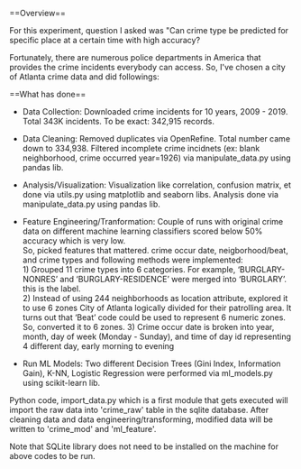 ==Overview==

For this experiment, question I asked was "Can crime type be predicted for specific place at a certain time with high accuracy?

Fortunately, there are numerous police departments in America that provides the crime incidents everybody can access. So, I've chosen a city of Atlanta crime data and did followings:

==What has done==
* Data Collection: Downloaded crime incidents for 10 years, 2009 - 2019. Total 343K incidents. To be exact: 342,915 records.

* Data Cleaning: Removed duplicates via OpenRefine. Total number came down to 334,938.
                 Filtered incomplete crime incidnets (ex: blank neighborhood, crime occurred year=1926) via manipulate_data.py using pandas lib. 
                 
* Analysis/Visualization: Visualization like correlation, confusion matrix, et done via utils.py using matplotlib and seaborn libs. 
                          Analysis done via manipulate_data.py using pandas lib. 
                          
* Feature Engineering/Tranformation: Couple of runs with original crime data on different machine learning classifiers scored
				      below 50% accuracy which is very low.				      
				      So, picked features that mattered. crime occur date, neigborhood/beat, and crime types and 
				      following methods were implemented:				      
				      1) Grouped 11 crime types into 6 categories. For example, ‘BURGLARY-NONRES’ and ‘BURGLARY-RESIDENCE’ were
					 merged into ‘BURGLARY’. this is the label.     
				      2) Instead of using 244 neighborhoods as location attribute, explored it to use 6 zones City of Atlanta 
				         logically divided for their patrolling area. It turns out that ‘Beat’ code could be used to represent 6 numeric zones. 
				         So, converted it to 6 zones.
				      3) Crime occur date is broken into year, month, day of week (Monday - Sunday), and time of day id 
				         representing 4 different day, early morning to evening
				         
				      
* Run ML Models: Two different Decision Trees (Gini Index, Information Gain), K-NN, Logistic Regression were performed via ml_models.py using scikit-learn lib.

Python code, import_data.py which is a first module that gets executed will import the raw data into 'crime_raw' table in the sqlite database.
After cleaning data and data engineering/transforming, modified data will be written to 'crime_mod' and 'ml_feature'.

Note that SQLite library does not need to be installed on the machine for above codes to be run.
